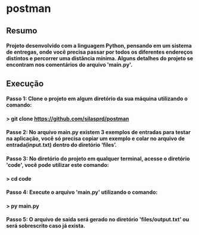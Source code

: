 # postman
## Resumo 
#### Projeto desenvolvido com a linguagem Python, pensando em um sistema de entregas, onde você precisa passar por todos os diferentes endereços distintos e percorrer uma distância mínima. Alguns detalhes do projeto se encontram nos comentários do arquivo 'main.py'.

## Execução
#### Passo 1: Clone o projeto em algum diretório da sua máquina utilizando o comando:
#### > git clone https://github.com/silasprd/postman
#### Passe 2: No arquivo main.py existem 3 exemplos de entradas para testar na aplicação, você só precisa copiar um exemplo e colar no arquivo de entrada(input.txt) dentro do diretório ‘files’. 
#### Passo 3: No diretório do projeto em qualquer terminal, acesse o diretório 'code', você pode utilizar este comando:
#### > cd code
#### Passo 4: Execute o arquivo 'main.py' utilizando o comando:
#### > py main.py
#### Passo 5: O arquivo de saída será gerado no diretório 'files/output.txt' ou será sobrescrito caso já exista.
